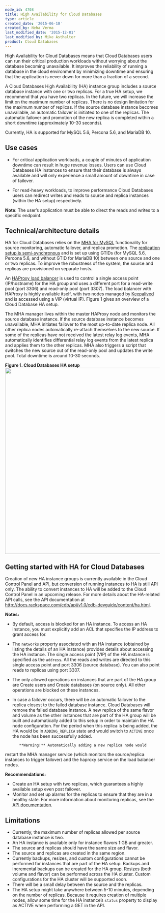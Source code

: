 ```yaml
---
node_id: 4708
title: High Availability for Cloud Databases
type: article
created_date: '2015-06-10'
created_by: Neha Verma
last_modified_date: '2015-12-01'
last_modified_by: Mike Asthalter
product: Cloud Databases
---
```


High Availability for Cloud Databases means that Cloud Databases users
can run their critical production workloads without worrying about the
database becoming unavailable. It improves the reliability of running a
database in the cloud environment by minimizing downtime and ensuring
that the application is never down for more than a fraction of a second.

A Cloud Databases High Availability (HA) instance group includes a
source database instance with one or two replicas. For a true HA setup,
we recommend that you have two replicas. In the future, we will increase
the limit on the maximum number of replicas. There is no design
limitation for the maximum number of replicas. If the source database
instance becomes unavailable, an automatic failover is initiated to one
of the replicas. The automatic failover and promotion of the new replica
is completed within a short downtime (approximately 10-30 seconds).

Currently, HA is supported for MySQL 5.6, Percona 5.6, and MariaDB 10.

Use cases
---------

-   For critical application workloads, a couple of minutes of
    application downtime can result in huge revenue losses. Users can
    use Cloud Databases HA instances to ensure that their database is
    always available and will only experience a small amount of downtime
    in case of failover.

-   For read-heavy workloads, to improve performance Cloud Databases
    users can redirect writes and reads to source and replica instances
    (within the HA setup) respectively.

**Note:** The user&rsquo;s application must be able to direct the reads and
writes to a specific endpoint.

Technical/architecture details
------------------------------

HA for Cloud Databases relies on the [MHA for
MySQL](https://code.google.com/p/mysql-master-ha/) functionality for
source monitoring, automatic failover, and replica promotion. The
[replication setup is
semi-synchronous](https://dev.mysql.com/doc/refman/5.6/en/replication-semisync.html)
and is set up using GTIDs (for MySQL 5.6, Percona 5.6, and without GTID
for MariaDB 10) between one source and one or two replicas. To improve
the robustness of the system, the source and replicas are provisioned on
separate hosts.

An [HAProxy load balancer](http://www.haproxy.org/) is used to control a
single access point (IP/hostname) for the HA group and uses a different
port for a read-write pool (port 3306) and read-only pool (port 3307).
The load balancer with HAProxy is highly available itself, with two
nodes managed by [Keepalived](http://keepalived.org/) and is accessed
using a VIP (virtual IP). Figure 1 gives an overview of a Cloud Database
HA setup.

The MHA manager lives within the master HAProxy node and monitors the
source database instance. If the source database instance becomes
unavailable, MHA initiates failover to the most up-to-date replica node.
All other replica nodes automatically re-attach themselves to the new
source. If some of the replicas have not received the latest relay log
events, MHA automatically identifies differential relay log events from
the latest replica and applies them to the other replicas. MHA also
triggers a script that switches the new source out of the read-only pool
and updates the write pool. Total downtime is around 10-30 seconds.

**Figure 1. Cloud Databases HA setup**
<img src="https://8026b2e3760e2433679c-fffceaebb8c6ee053c935e8915a3fbe7.ssl.cf2.rackcdn.com/field/image/HighAvailabilityforCloudDatabases1b.png" width="818" height="605" />



Getting started with HA for Cloud Databases
-------------------------------------------

Creation of new HA instance groups is currently available in the Cloud
Control Panel and API, but conversion of running instances to HA is
still API only. The ability to convert instances to HA will be added to
the Cloud Control Panel in an upcoming release. For more details about
the HA-related API calls, see the API documentation at
<http://docs.rackspace.com/cdb/api/v1.0/cdb-devguide/content/ha.html>.

**Notes:**

-   By default, access is blocked for an HA instance. To access an HA
    instance, you must explicitly add an ACL that specifies the IP
    address to grant access for.
-   The `networks` property associated with an HA instance (obtained by
    listing the details of an HA instance) provides details about
    accessing the HA instance. The single access point (VIP) of the HA
    instance is specified as the `address`. All the reads and writes are
    directed to this single access point and port 3306
    (source database). You can also point reads to replicas using
    port 3307.
-   The only allowed operations on instances that are part of the HA
    group are Create users and Create databases (on source only). All
    other operations are blocked on these instances.
-   In case a failover occurs, there will be an automatic failover to
    the replica closest to the failed database instance. Cloud Databases
    will remove the failed database instance. A new replica of the same
    flavor and volume as the other instances that are part of the HA
    group will be built and automatically added to this setup in order
    to maintain the HA node configuration. For the period when this
    replica is being added, the HA would be in `ADDING_REPLICA` state
    and would switch to `ACTIVE` once the node has been
    successfully added.

           **Warning!** Automatically adding a new replica node would
restart the MHA manager service (which monitors the source/replica
instances to trigger failover) and the haproxy service on the load
balancer nodes.

**Recommendations:**

-   Create an HA setup with two replicas, which guarantees a highly
    available setup even post failover.
-   Monitor and set up alarms for the replicas to ensure that they are
    in a healthy state. For more information about monitoring replicas,
    see the [API
    documentation](http://docs.rackspace.com/cdb/api/v1.0/cdb-devguide/content/Monitoring_Read_Replication-d1e3694.html).

Limitations
-----------

-   Currently, the maximum number of replicas allowed per source
    database instance is two.
-   An HA instance is available only for instance flavors 1 GB
    and greater.
-   The source and replicas should have the same size and flavor.
-   The source and replicas are created in the same region.
-   Currently backups, resizes, and custom configurations cannot be
    performed for instances that are part of the HA setup. Backups and
    incremental backups can be created for the HA group. Resizes (both
    volume and flavor) can be performed across the HA cluster. Custom
    configurations for the HA cluster will be supported soon.
-   There will be a small delay between the source and the replicas.
-   The HA setup might take anywhere between 5-10 minutes, depending on
    the number of replicas. Because it requires creation of multiple
    nodes, allow some time for the HA instance&rsquo;s `status` property to
    display as ACTIVE when performing a GET in the API.


